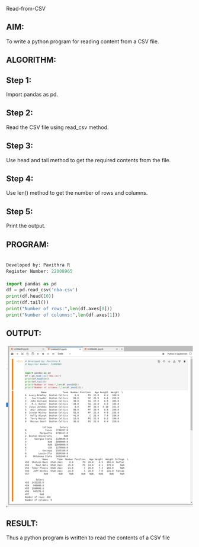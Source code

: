 Read-from-CSV


## AIM:

To write a python program for reading content from a CSV file.

## ALGORITHM:

## Step 1:

Import pandas as pd.

## Step 2:

Read the CSV file using read_csv method.

## Step 3:

Use head and tail method to get the required contents from the file.

## Step 4:

Use len() method to get the number of rows and columns.

## Step 5:

Print the output.

## PROGRAM:
```python

Developed by: Pavithra R
Register Number: 22008965

import pandas as pd
df = pd.read_csv('nba.csv')
print(df.head(10))
print(df.tail())
print("Number of rows:",len(df.axes[0]))
print("Number of columns:",len(df.axes[1]))
```
## OUTPUT:

![](./csv.png)
## RESULT:

Thus a python program is written to read the contents of a CSV file